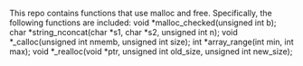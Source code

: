 This repo contains functions that use malloc and free. Specifically, the following functions are included:
void *malloc_checked(unsigned int b);
char *string_nconcat(char *s1, char *s2, unsigned int n);
void *_calloc(unsigned int nmemb, unsigned int size);
int *array_range(int min, int max);
void *_realloc(void *ptr, unsigned int old_size, unsigned int new_size);
